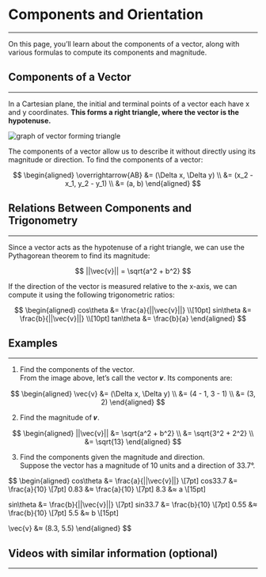 # Components and Orientation
---

On this page, you’ll learn about the components of a vector, along with various formulas to compute its components and magnitude.

## Components of a Vector
---

In a Cartesian plane, the initial and terminal points of a vector each have x and y coordinates. **This forms a right triangle, where the vector is the hypotenuse.**

![graph of vector forming triangle](22)

The components of a vector allow us to describe it without directly using its magnitude or direction. To find the components of a vector:

$$
\begin{aligned}
\overrightarrow{AB} &= (\Delta x, \Delta y) \\
                   &= (x_2 - x_1, y_2 - y_1) \\
                   &= (a, b)
\end{aligned}
$$

## Relations Between Components and Trigonometry
---

Since a vector acts as the hypotenuse of a right triangle, we can use the Pythagorean theorem to find its magnitude:

$$
||\vec{v}|| = \sqrt{a^2 + b^2}
$$

If the direction of the vector is measured relative to the x-axis, we can compute it using the following trigonometric ratios:

$$
\begin{aligned}
cos\theta &= \frac{a}{||\vec{v}||} \\[10pt]
sin\theta &= \frac{b}{||\vec{v}||} \\[10pt]
tan\theta &= \frac{b}{a} 
\end{aligned}
$$


## Examples
---

1. Find the components of the vector.<br>
From the image above, let’s call the vector 𝒗. Its components are:

$$
\begin{aligned}
\vec{v} &= (\Delta x, \Delta y) \\
                   &= (4 - 1, 3 - 1) \\
                   &= (3, 2)
\end{aligned}
$$

2. Find the magnitude of 𝒗.

$$
\begin{aligned}
||\vec{v}|| &= \sqrt{a^2 + b^2} \\
&= \sqrt{3^2 + 2^2} \\
&= \sqrt{13}
\end{aligned}
$$

3. Find the components given the magnitude and direction.<br>
Suppose the vector has a magnitude of 10 units and a direction of 33.7°.

$$
\begin{aligned}
cos\theta &= \frac{a}{||\vec{v}||} \\[7pt]
cos33.7 &= \frac{a}{10} \\[7pt]
0.83 &≈ \frac{a}{10} \\[7pt]
8.3 &≈ a \\[15pt]

sin\theta &= \frac{b}{||\vec{v}||} \\[7pt]
sin33.7 &= \frac{b}{10} \\[7pt]
0.55 &≈ \frac{b}{10} \\[7pt]
5.5 &≈ b \\[15pt]

\vec{v} &≈ (8.3, 5.5)
\end{aligned}
$$


## Videos with similar information (optional)
---